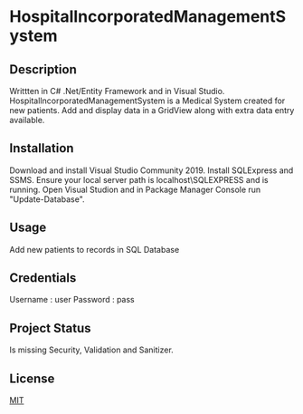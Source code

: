 # HospitalIncorporatedManagementSystem

## Description
 Writtten in C# .Net/Entity Framework and in Visual Studio. HospitalIncorporatedManagementSystem is a Medical System created for new patients. Add and display data in a GridView along with extra data entry available.

## Installation
 Download and install Visual Studio Community 2019. Install SQLExpress and SSMS. Ensure your local server path is localhost\\SQLEXPRESS and is running. Open Visual Studion and in Package Manager Console run "Update-Database".

## Usage
 Add new patients to records in SQL Database

## Credentials
 Username : user
 Password : pass

## Project Status
 Is missing Security, Validation and Sanitizer.

## License
 [MIT](https://choosealicense.com/licenses/mit/)
